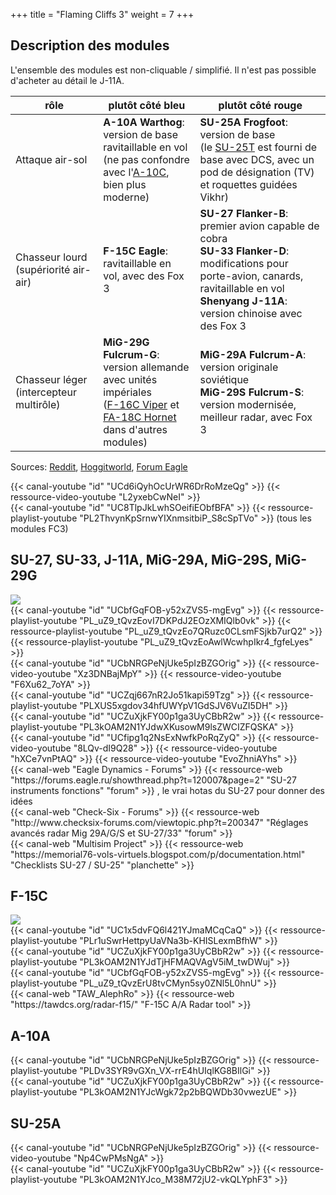 +++
title = "Flaming Cliffs 3"
weight = 7
+++

## Description des modules

L'ensemble des modules est non-cliquable / simplifié. Il n'est pas possible d'acheter au détail le J-11A.

rôle                                           | plutôt côté bleu                                                                                                                                                           | plutôt côté rouge
---------------------------------------------- | -------------------------------------------------------------------------------------------------------------------------------------------------------------------------- | -------------------
Attaque air-sol                                | **A-10A Warthog**: version de base ravitaillable en vol <br />(ne pas confondre avec l'[A-10C](/apprentissage/a-10c), bien plus moderne)                                   | **SU-25A Frogfoot**: version de base<br /> (le [SU-25T](/apprentissage/su-25t) est fourni de base avec DCS, avec un pod de désignation (TV) et roquettes guidées Vikhr)
Chasseur lourd (supériorité air-air)           | **F-15C Eagle**: ravitaillable en vol, avec des Fox 3                                                                                                                      | **SU-27 Flanker-B**: premier avion capable de cobra<br /> **SU-33 Flanker-D**: modifications pour porte-avion, canards, ravitaillable en vol<br /> **Shenyang J-11A**: version chinoise avec des Fox 3
Chasseur léger (intercepteur multirôle)        | **MiG-29G Fulcrum-G**: version allemande avec unités impériales<br />([F-16C Viper](/apprentissage/f-16c) et [FA-18C Hornet](/apprentissage/fa-18c) dans d'autres modules) | **MiG-29A Fulcrum-A**: version originale soviétique<br />**MiG-29S Fulcrum-S**: version modernisée, meilleur radar, avec Fox 3

Sources: [Reddit](https://www.reddit.com/r/hoggit/comments/3k8789/whats_the_difference_between_the_mig29a_mig29g/), [Hoggitworld](https://wiki.hoggitworld.com/view/Flaming_Cliffs), [Forum Eagle](https://forums.eagle.ru/forum/english/digital-combat-simulator/dcs-flaming-cliffs-3/177396-mig-29s-v-mig-29a-v-mig-29g?p=4327701#post4327701)

<div class="contenu"> <!-- le hangar de Sklang //-->
{{< canal-youtube "id" "UCd6iQyhOcUrWR6DrRoMzeQg" >}}
{{< ressource-video-youtube "L2yxebCwNeI" >}}
</div>

<div class="contenu"> <!-- WellerMan //-->
{{< canal-youtube "id" "UC8TlpJkLwhSOeifiEObfBFA" >}}
{{< ressource-playlist-youtube "PL2ThvynKpSrnwYIXnmsitbiP_S8cSpTVo" >}} (tous les modules FC3)
</div>

## SU-27, SU-33, J-11A, MiG-29A, MiG-29S, MiG-29G
<img src=/apprentissage/su27_mer.png class=decoration />

<div class="contenu"> <!-- Commander Steinsch //-->
{{< canal-youtube "id" "UCbfGqFOB-y52xZVS5-mgEvg" >}}
{{< ressource-playlist-youtube "PL_uZ9_tQvzEovI7DKPdJ2EOzXMIQlb0vk" >}}
{{< ressource-playlist-youtube "PL_uZ9_tQvzEo7QRuzc0CLsmFSjkb7urQ2" >}}
{{< ressource-playlist-youtube "PL_uZ9_tQvzEoAwlWcwhpIkr4_fgfeLyes" >}}
</div>

<div class="contenu"> <!-- Loulou de DCS World //-->
{{< canal-youtube "id" "UCbNRGPeNjUke5pIzBZGOrig" >}}
{{< ressource-video-youtube "Xz3DNBajMpY" >}}
{{< ressource-video-youtube "F6Xu62_7oYA" >}}
</div>

<div class="contenu"> <!-- Ailes Virtuelles //-->
{{< canal-youtube "id" "UCZqj667nR2Jo51kapi59Tzg" >}}
{{< ressource-playlist-youtube "PLXUS5xgdov34hfUWYpV1GdSJV6VuZI5DH" >}}
</div>

<div class="contenu"> <!-- Grim Reapers //-->
{{< canal-youtube "id" "UCZuXjkFY00p1ga3UyCBbR2w" >}}
{{< ressource-playlist-youtube "PL3kOAM2N1YJdwXKusowM9lsZWCIZFQSKA" >}}
</div>

<div class="contenu"> <!-- TheSkyline35 //-->
{{< canal-youtube "id" "UCfipg1q2NsExNwfkPoRqZyQ" >}}
{{< ressource-video-youtube "8LQv-dI9Q28" >}}
{{< ressource-video-youtube "hXCe7vnPtAQ" >}}
{{< ressource-video-youtube "EvoZhniAYhs" >}}
</div>

<div class="contenu">
{{< canal-web "Eagle Dynamics - Forums" >}}
{{< ressource-web "https://forums.eagle.ru/showthread.php?t=120007&page=2" "SU-27 instruments fonctions" "forum" >}}
, le vrai hotas du SU-27 pour donner des idées
</div>

<div class="contenu">
{{< canal-web "Check-Six - Forums" >}}
{{< ressource-web "http://www.checksix-forums.com/viewtopic.php?t=200347" "Réglages avancés radar Mig 29A/G/S et SU-27/33" "forum" >}}
</div>

<div class="contenu">
{{< canal-web "Multisim Project" >}}
{{< ressource-web "https://memorial76-vols-virtuels.blogspot.com/p/documentation.html" "Checklists SU-27 / SU-25" "planchette" >}}
</div>

## F-15C
<img src=/apprentissage/f15c_feu.png class=decoration />

<div class="contenu de_qualite"> <!-- Photun //-->
{{< canal-youtube "id" "UC1x5dvFQ6l421YJmaMCqCaQ" >}}
{{< ressource-playlist-youtube "PLr1uSwrHettpyUaVNa3b-KHISLexmBfhW" >}}
</div>

<div class="contenu"> <!-- Grim Reapers //-->
{{< canal-youtube "id" "UCZuXjkFY00p1ga3UyCBbR2w" >}}
{{< ressource-playlist-youtube "PL3kOAM2N1YJdTjHFMAQVAgV5iM_twDWuj" >}}
</div>

<div class="contenu"> <!-- Commander Steinsch //-->
{{< canal-youtube "id" "UCbfGqFOB-y52xZVS5-mgEvg" >}}
{{< ressource-playlist-youtube "PL_uZ9_tQvzErU8tvCMyn5sy0ZNl5L0hnU" >}}
</div>

<div class="contenu">
{{< canal-web "TAW_AlephRo" >}}
{{< ressource-web "https://tawdcs.org/radar-f15/" "F-15C A/A Radar tool" >}}
</div>

## A-10A

<div class="contenu"> <!-- Loulou de DCS World //-->
{{< canal-youtube "id" "UCbNRGPeNjUke5pIzBZGOrig" >}}
{{< ressource-playlist-youtube "PLDv3SYR9vGXn_VX-rrE4hUIqlKG8BIlGi" >}}
</div>

<div class="contenu"> <!-- Grim Reapers //-->
{{< canal-youtube "id" "UCZuXjkFY00p1ga3UyCBbR2w" >}}
{{< ressource-playlist-youtube "PL3kOAM2N1YJcWgk72p2bBQWDb30vwezUE" >}}
</div>

## SU-25A

<div class="contenu"> <!-- Loulou de DCS World //-->
{{< canal-youtube "id" "UCbNRGPeNjUke5pIzBZGOrig" >}}
{{< ressource-video-youtube "Np4CwPMsNgA" >}}
</div>

<div class="contenu"> <!-- Grim Reapers //-->
{{< canal-youtube "id" "UCZuXjkFY00p1ga3UyCBbR2w" >}}
{{< ressource-playlist-youtube "PL3kOAM2N1YJco_M38M72jU2-vkQLYphF3" >}}
</div>

